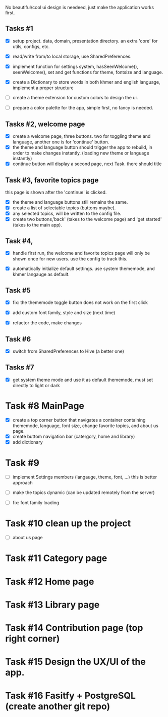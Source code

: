 No beautiful/cool ui design is needeed, just make the application works first.

## Tasks #1
- [x] setup project. data, domain, presentation directory. an extra 'core' for utils, configs, etc.
- [x] read/write from/to local storage, use SharedPreferences.
- [x] implement function for settings system, hasSeenWelcome(), seenWelcome(), 
set and get functions for theme, fontsize and language. 
- [x] create a Dictionary to store words in both khmer and english language, implement a proper structure
- [ ] create a theme extension for custom colors to design the ui. 
- [ ] prepare a color palette for the app, simple first, no fancy is needed.



## Tasks #2, welcome page
- [x] create a welcome page, three buttons. two for toggling theme and language, another one is for 'continue' button.
- [x] the theme and language button should trigger the app to rebuild, in order to make changes instantly. (loading new theme or language instantly)
- [x] continue button will display a second page, next Task.
there should title

## Task #3, favorite topics page
this page is shown after the 'continue' is clicked.
- [x] the theme and language buttons still remains the same.
- [x] create a list of selectable topics (buttons maybe).
- [x] any selected topics, will be written to the config file.
- [x] create two buttons,'back' (takes to the welcome page) and 'get started' (takes to the main app).  

## Task #4, 
- [x] handle first run, the welcome and favorite topics page will only be 
shown once for new users. use the config to track this. 
- [x] automatically initialize default settings. use system thememode, and khmer langauge as default.

  
## Task #5
- [x] fix: the thememode toggle button does not work on the first click
- [x] add custom font family, style and size (next time)
- [x] refactor the code, make changes 

     
## Task #6
- [x] switch from SharedPreferences to Hive (a better one)


## Tasks #7
- [x] get system theme mode and use it as default thememode, must set directly to light or dark 


# Task #8 MainPage 
- [x] create a top corner button that navigates a container containing 
thememode, language, font size, change favorite topics, and about us page.
- [x] create buttom navigation bar (catergory, home and library)
- [x] add dictionary 

# Task #9 
- [ ] implement Settings members (langauge, theme, font, ...) this is better approach
- [ ] make the topics dynamic (can be updated remotely from the server)
- [ ] fix: font family loading


# Task #10 clean up the project
- [ ] about us page
# Task #11 Category page
# Task #12 Home page
# Task #13 Library page
# Task #14 Contribution page (top right corner)
# Task #15 Design the UX/UI of the app. 

# Task #16 Fasitfy + PostgreSQL (create another git repo)